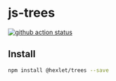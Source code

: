 # js-trees

[![github action status](https://github.com/hexlet-components/js-trees/workflows/Node%20CI/badge.svg)](https://github.com/hexlet-components/js-trees/actions)

## Install

```sh
npm install @hexlet/trees --save
```

